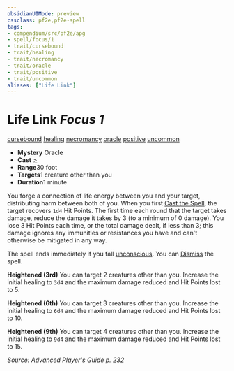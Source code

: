 ```yaml
---
obsidianUIMode: preview
cssclass: pf2e,pf2e-spell
tags:
- compendium/src/pf2e/apg
- spell/focus/1
- trait/cursebound
- trait/healing
- trait/necromancy
- trait/oracle
- trait/positive
- trait/uncommon
aliases: ["Life Link"]
---
```

# Life Link *Focus 1*   
[cursebound](../../rules/traits/cursebound-apg.md)  [healing](../../rules/traits/healing.md)  [necromancy](../../rules/traits/necromancy.md)  [oracle](../../rules/traits/oracle-apg.md)  [positive](../../rules/traits/positive.md)  [uncommon](../../rules/traits/uncommon.md)  

- **Mystery** Oracle
- **Cast** [>](../../rules/core-rulebook/chapter-9-playing-the-game.md#Actions "Single Action") 
- **Range**30 foot
- **Targets**1 creature other than you
- **Duration**1 minute

You forge a connection of life energy between you and your target, distributing harm between both of you. When you first [Cast the Spell](../../rules/actions/cast-a-spell.md), the target recovers `1d4` Hit Points. The first time each round that the target takes damage, reduce the damage it takes by 3 (to a minimum of 0 damage). You lose 3 Hit Points each time, or the total damage dealt, if less than 3; this damage ignores any immunities or resistances you have and can't otherwise be mitigated in any way.

The spell ends immediately if you fall [unconscious](../../rules/conditions.md#Unconscious). You can [Dismiss](../../rules/actions/dismiss.md) the spell.

**Heightened (3rd)** You can target 2 creatures other than you. Increase the initial healing to `3d4` and the maximum damage reduced and Hit Points lost to 5.

**Heightened (6th)** You can target 3 creatures other than you. Increase the initial healing to `6d4` and the maximum damage reduced and Hit Points lost to 10.

**Heightened (9th)** You can target 4 creatures other than you. Increase the initial healing to `9d4` and the maximum damage reduced and Hit Points lost to 15.

*Source: Advanced Player's Guide p. 232*